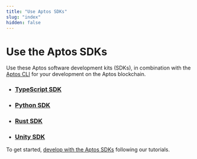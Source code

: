 ```yaml
---
title: "Use Aptos SDKs"
slug: "index"
hidden: false
---
```


# Use the Aptos SDKs

Use these Aptos software development kits (SDKs), in combination with the [Aptos CLI](/tools/aptos-cli/use-cli/use-aptos-cli.md) for your development on the Aptos blockchain.

- ### [TypeScript SDK](ts-sdk/index.md)

- ### [Python SDK](python-sdk.md)

- ### [Rust SDK](rust-sdk.md)

- ### [Unity SDK](unity-sdk.md)

To get started, [develop with the Aptos SDKs](../tutorials/index.md) following our tutorials.
